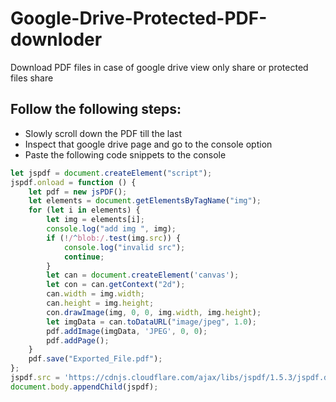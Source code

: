 # Google-Drive-Protected-PDF-downloder
Download PDF files in case of google drive view only share or protected files share


## Follow the following steps:

- Slowly scroll down the PDF till the last
- Inspect that google drive page and go to the console option
- Paste the following code snippets to the console


```javascript
let jspdf = document.createElement("script");
jspdf.onload = function () {
    let pdf = new jsPDF();
    let elements = document.getElementsByTagName("img");
    for (let i in elements) {
        let img = elements[i];
        console.log("add img ", img);
        if (!/^blob:/.test(img.src)) {
            console.log("invalid src");
            continue;
        }
        let can = document.createElement('canvas');
        let con = can.getContext("2d");
        can.width = img.width;
        can.height = img.height;
        con.drawImage(img, 0, 0, img.width, img.height);
        let imgData = can.toDataURL("image/jpeg", 1.0);
        pdf.addImage(imgData, 'JPEG', 0, 0);
        pdf.addPage();
    }
    pdf.save("Exported_File.pdf");
};
jspdf.src = 'https://cdnjs.cloudflare.com/ajax/libs/jspdf/1.5.3/jspdf.debug.js';
document.body.appendChild(jspdf);
```
